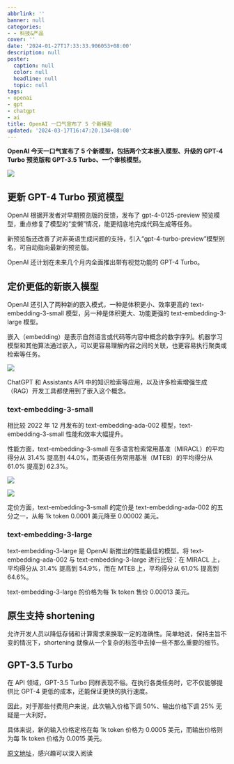 ```yaml
---
abbrlink: ''
banner: null
categories:
- - 科技&产品
cover: ''
date: '2024-01-27T17:33:33.906053+08:00'
description: null
poster:
  caption: null
  color: null
  headline: null
  topic: null
tags:
- openai
- gpt
- chatgpt
- ai
title: OpenAI 一口气宣布了 5 个新模型
updated: '2024-03-17T16:47:20.134+08:00'
---
```

**OpenAI 今天一口气宣布了 5 个新模型，包括两个文本嵌入模型、升级的 GPT-4 Turbo 预览版和 GPT-3.5 Turbo、一个审核模型。**

![](https://cdn.jsdelivr.net/gh/shangy1yi/picx-images-hosting@master/image.3kleey4o3yg0.webp)

## 更新 GPT-4 Turbo 预览模型

OpenAI 根据开发者对早期预览版的反馈，发布了 gpt-4-0125-preview 预览模型，重点修复了模型的“变懒”情况，能更彻底地完成代码生成等任务。

新预览版还改善了对非英语生成问题的支持，引入“gpt-4-turbo-preview”模型别名，可自动指向最新的预览版。

OpenAI 还计划在未来几个月内全面推出带有视觉功能的 GPT-4 Turbo。

## 定价更低的新嵌入模型

OpenAI 还引入了两种新的嵌入模式，一种是体积更小、效率更高的 text-embedding-3-small 模型，另一种是体积更大、功能更强的 text-embedding-3-large 模型。

嵌入（embedding）是表示自然语言或代码等内容中概念的数字序列。机器学习模型和其他算法通过嵌入，可以更容易理解内容之间的关联，也更容易执行聚类或检索等任务。

![](https://cdn.jsdelivr.net/gh/shangy1yi/picx-images-hosting@master/image.2fv2oikwngcg.webp)

ChatGPT 和 Assistants API 中的知识检索等应用，以及许多检索增强生成（RAG）开发工具都使用到了嵌入这个概念。

### text-embedding-3-small

相比较 2022 年 12 月发布的 text-embedding-ada-002 模型，text-embedding-3-small 性能和效率大幅提升。

性能方面，text-embedding-3-small 在多语言检索常用基准（MIRACL）的平均得分从 31.4% 提高到 44.0%，而英语任务常用基准（MTEB）的平均得分从 61.0% 提高到 62.3%。

![](https://cdn.jsdelivr.net/gh/shangy1yi/picx-images-hosting@master/image.7jant594meo0.webp)

![](https://cdn.jsdelivr.net/gh/shangy1yi/picx-images-hosting@master/image.3uq7jl5pkva0.webp)

定价方面，text-embedding-3-small 的定价是 text-embedding-ada-002 的五分之一，从每 1k token 0.0001 美元降至 0.00002 美元。

### text-embedding-3-large

text-embedding-3-large 是 OpenAI 新推出的性能最佳的模型。将 text-embedding-ada-002 与 text-embedding-3-large 进行比较：在 MIRACL 上，平均得分从 31.4% 提高到 54.9%，而在 MTEB 上，平均得分从 61.0% 提高到 64.6%。

text-embedding-3-large 的价格为每 1k token 售价 0.00013 美元。

## 原生支持 shortening

允许开发人员以降低存储和计算需求来换取一定的准确性。简单地说，保持主旨不变的情况下，shortening 就像从一个复杂的标签中去掉一些不那么重要的细节。

## GPT-3.5 Turbo

在 API 领域，GPT-3.5 Turbo 同样表现不俗。在执行各类任务时，它不仅能够提供比 GPT-4 更低的成本，还能保证更快的执行速度。

因此，对于那些付费用户来说，此次输入价格下调 50%、输出价格下调 25% 无疑是一大利好。

具体来说，新的输入价格定格在每 1k token 价格为 0.0005 美元，而输出价格则为每 1k token 价格为 0.0015 美元。

[原文地址](https://openai.com/blog/new-embedding-models-and-api-updates)，感兴趣可以深入阅读
